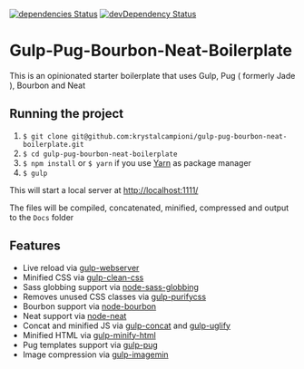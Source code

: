 [![dependencies Status](https://david-dm.org/jakemmarsh/angularjs-gulp-browserify-boilerplate/status.svg)](https://david-dm.org/krystalcampioni/gulp-pug-bourbon-neat-boilerplate) [![devDependency Status](https://david-dm.org/jakemmarsh/angularjs-gulp-browserify-boilerplate/dev-status.svg)](https://david-dm.org/krystalcampioni/gulp-pug-bourbon-neat-boilerplate)


# Gulp-Pug-Bourbon-Neat-Boilerplate
This is an opinionated starter boilerplate that uses Gulp, Pug ( formerly Jade ), Bourbon and Neat


## Running the project
1. `$ git clone git@github.com:krystalcampioni/gulp-pug-bourbon-neat-boilerplate.git`
2. `$ cd gulp-pug-bourbon-neat-boilerplate`
3. `$ npm install` or `$ yarn` if you use [Yarn](https://yarnpkg.com/) as package manager
4. `$ gulp`

This will start a local server at [http://localhost:1111/](http://localhost:1111/)

The files will be compiled, concatenated, minified, compressed and output to the `Docs` folder

## Features
 - Live reload via [gulp-webserver](https://www.npmjs.com/package/gulp-webserver)
 - Minified CSS via [gulp-clean-css](https://www.npmjs.com/package/gulp-clean-css)
 - Sass globbing support via [node-sass-globbing](https://www.npmjs.com/package/node-sass-globbing)
 - Removes unused CSS classes via [gulp-purifycss](https://github.com/purifycss/gulp-purifycss)
 - Bourbon support via [node-bourbon](https://www.npmjs.com/package/node-bourbon)
 - Neat support via [node-neat](https://www.npmjs.com/package/node-neat)
 - Concat and minified JS via [gulp-concat](https://www.npmjs.com/package/gulp-concat) and [gulp-uglify](https://www.npmjs.com/package/gulp-uglify)
 - Minified HTML via [gulp-minify-html](https://www.npmjs.com/package/gulp-minify-html)
 - Pug templates support via [gulp-pug](https://www.npmjs.com/package/gulp-pug)
 - Image compression via [gulp-imagemin](https://github.com/sindresorhus/gulp-imagemin)
